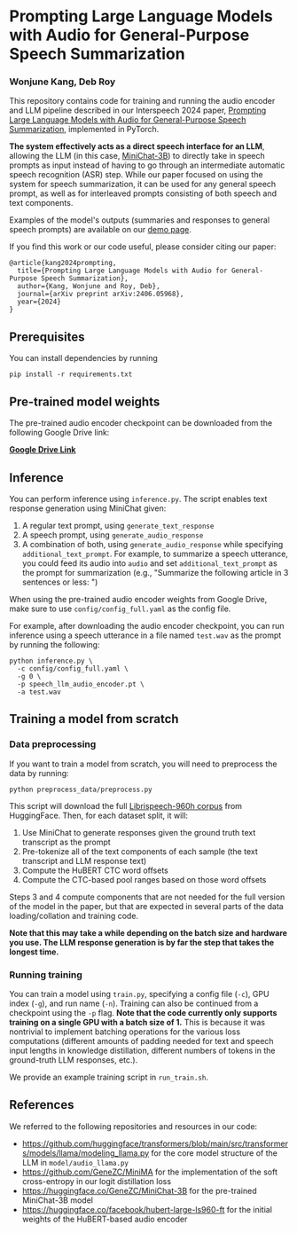 # Prompting Large Language Models with Audio for General-Purpose Speech Summarization

### Wonjune Kang, Deb Roy

This repository contains code for training and running the audio encoder and LLM pipeline described in our Interspeech 2024 paper, [Prompting Large Language Models with Audio for General-Purpose Speech Summarization](https://arxiv.org/abs/2406.05968), implemented in PyTorch.

**The system effectively acts as a direct speech interface for an LLM**, allowing the LLM (in this case, [MiniChat-3B](https://huggingface.co/GeneZC/MiniChat-3B)) to directly take in speech prompts as input instead of having to go through an intermediate automatic speech recognition (ASR) step. While our paper focused on using the system for speech summarization, it can be used for any general speech prompt, as well as for interleaved prompts consisting of both speech and text components.

Examples of the model's outputs (summaries and responses to general speech prompts) are available on our [demo page](https://llm-speech-summarization.github.io/).

If you find this work or our code useful, please consider citing our paper:

```
@article{kang2024prompting,
  title={Prompting Large Language Models with Audio for General-Purpose Speech Summarization},
  author={Kang, Wonjune and Roy, Deb},
  journal={arXiv preprint arXiv:2406.05968},
  year={2024}
}
```

## Prerequisites

You can install dependencies by running

```
pip install -r requirements.txt
```

## Pre-trained model weights

The pre-trained audio encoder checkpoint can be downloaded from the following Google Drive link:

**[Google Drive Link](https://drive.google.com/drive/folders/1o363nAqpyP80tivFNdjmyyoWGCLUeHZS?usp=sharing)**

## Inference

You can perform inference using ```inference.py```. The script enables text response generation using MiniChat given:

1. A regular text prompt, using ```generate_text_response```
2. A speech prompt, using ```generate_audio_response```
3. A combination of both, using ```generate_audio_response``` while specifying ```additional_text_prompt```. For example, to summarize a speech utterance, you could feed its audio into ```audio``` and set ```additional_text_prompt``` as the prompt for summarization (e.g., "Summarize the following article in 3 sentences or less: ")

When using the pre-trained audio encoder weights from Google Drive, make sure to use ```config/config_full.yaml``` as the config file.

For example, after downloading the audio encoder checkpoint, you can run inference using a speech utterance in a file named ```test.wav``` as the prompt by running the following:

```
python inference.py \
  -c config/config_full.yaml \
  -g 0 \
  -p speech_llm_audio_encoder.pt \
  -a test.wav
```

## Training a model from scratch

### Data preprocessing

If you want to train a model from scratch, you will need to preprocess the data by running:

```
python preprocess_data/preprocess.py
```

This script will download the full [Librispeech-960h corpus](https://huggingface.co/datasets/librispeech_asr) from HuggingFace. Then, for each dataset split, it will:

1. Use MiniChat to generate responses given the ground truth text transcript as the prompt
2. Pre-tokenize all of the text components of each sample (the text transcript and LLM response text)
3. Compute the HuBERT CTC word offsets
4. Compute the CTC-based pool ranges based on those word offsets

Steps 3 and 4 compute components that are not needed for the full version of the model in the paper, but that are expected in several parts of the data loading/collation and training code.

**Note that this may take a while depending on the batch size and hardware you use. The LLM response generation is by far the step that takes the longest time.**

### Running training

You can train a model using ```train.py```, specifying a config file (```-c```), GPU index (```-g```), and run name (```-n```). Training can also be continued from a checkpoint using the ```-p``` flag. **Note that the code currently only supports training on a single GPU with a batch size of 1.** This is because it was nontrivial to implement batching operations for the various loss computations (different amounts of padding needed for text and speech input lengths in knowledge distillation, different numbers of tokens in the ground-truth LLM responses, etc.).

We provide an example training script in ```run_train.sh```.

## References

We referred to the following repositories and resources in our code:

- https://github.com/huggingface/transformers/blob/main/src/transformers/models/llama/modeling_llama.py for the core model structure of the LLM in ```model/audio_llama.py```
- https://github.com/GeneZC/MiniMA for the implementation of the soft cross-entropy in our logit distillation loss
- https://huggingface.co/GeneZC/MiniChat-3B for the pre-trained MiniChat-3B model
- https://huggingface.co/facebook/hubert-large-ls960-ft for the initial weights of the HuBERT-based audio encoder
